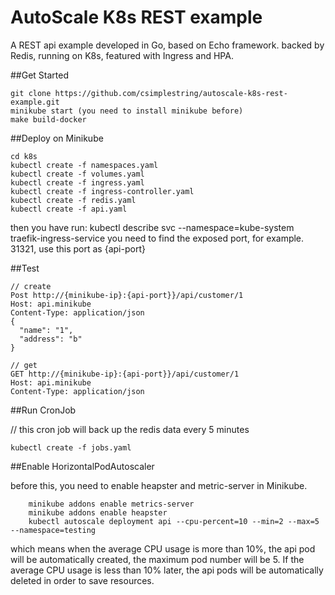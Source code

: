 # AutoScale K8s REST example

A REST api example developed in Go, based on Echo framework. backed by Redis, running on K8s, featured with Ingress and HPA.

##Get Started

```
git clone https://github.com/csimplestring/autoscale-k8s-rest-example.git
minikube start (you need to install minikube before)
make build-docker
```

##Deploy on Minikube

```
cd k8s
kubectl create -f namespaces.yaml
kubectl create -f volumes.yaml
kubectl create -f ingress.yaml
kubectl create -f ingress-controller.yaml
kubectl create -f redis.yaml
kubectl create -f api.yaml
```

then you have run: kubectl describe svc --namespace=kube-system traefik-ingress-service
you need to find the exposed port, for example. 31321, use this port as {api-port}

##Test

```
// create
Post http://{minikube-ip}:{api-port}}/api/customer/1
Host: api.minikube
Content-Type: application/json
{
  "name": "1",
  "address": "b"
}
```

```
// get
GET http://{minikube-ip}:{api-port}}/api/customer/1
Host: api.minikube
Content-Type: application/json
```

##Run CronJob

// this cron job will back up the redis data every 5 minutes
```
kubectl create -f jobs.yaml
```

##Enable HorizontalPodAutoscaler

before this, you need to enable heapster and metric-server in Minikube.
```
	minikube addons enable metrics-server
	minikube addons enable heapster
	kubectl autoscale deployment api --cpu-percent=10 --min=2 --max=5 --namespace=testing
```
which means when the average CPU usage is more than 10%, the api pod will be automatically
created, the maximum pod number will be 5. If the average CPU usage is less than 10% later,
the api pods will be automatically deleted in order to save resources.


